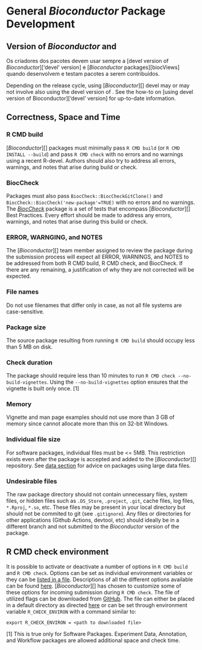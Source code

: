 # General *Bioconductor* Package Development

## Version of *Bioconductor* and <i class="fab fa-r-project"></i>

Os criadores dos pacotes devem usar sempre a \[devel version of *Bioconductor*\]\[‘devel’ version\] e \[*Bioconductor* packages\]\[biocViews\] quando desenvolvem e testam pacotes a serem contribuídos.

Depending on the <i class="fab fa-r-project"></i> release cycle, using \[*Bioconductor*\]\[\] devel may or may not involve also using the devel version of <i class="fab fa-r-project"></i>. See the how-to on \[using devel version of Bioconductor\]\[‘devel’ version\] for up-to-date information.

## Correctness, Space and Time

### R CMD build

\[*Bioconductor*\]\[\] packages must minimally pass `R CMD build` (or `R CMD INSTALL --build`) and pass `R CMD check` with no errors and no warnings using a recent R-devel. Authors should also try to address all errors, warnings, and notes that arise during build or check.

### BiocCheck

Packages must also pass `BiocCheck::BiocCheckGitClone()` and `BiocCheck::BiocCheck('new-package'=TRUE)` with no errors and no warnings. The *[BiocCheck](https://bioconductor.org/packages/3.15/BiocCheck)* package is a set of tests that encompass \[*Bioconductor*\]\[\] Best Practices. Every effort should be made to address any errors, warnings, and notes that arise during this build or check.

### ERROR, WARNGING, and NOTES

The \[*Bioconductor*\]\[\] team member assigned to review the package during the submission process will expect all ERROR, WARNINGS, and NOTES to be addressed from both R CMD build, R CMD check, and BiocCheck. If there are any remaining, a justification of why they are not corrected will be expected.

### File names

Do not use filenames that differ only in case, as not all file systems are case-sensitive.

### Package size

The source package resulting from running `R CMD build` should occupy less than 5 MB on disk.

### Check duration

The package should require less than 10 minutes to run `R CMD check --no-build-vignettes`. Using the `--no-build-vignettes` option ensures that the vignette is built only once. [1]

### Memory

Vignette and man page examples should not use more than 3 GB of memory since <i class="fab fa-r-project"></i> cannot allocate more than this on 32-bit Windows.

### Individual file size

For software packages, individual files must be &lt;= 5MB. This restriction exists even after the package is accepted and added to the \[*Bioconductor*\]\[\] repository. See [data section](#data) for advice on packages using large data files.

### Undesirable files

The raw package directory should not contain unnecessary files, system files, or hidden files such as `.DS_Store`, `.project`, `.git`, cache files, log files, `*.Rproj`, `*.so`, etc. These files may be present in your local directory but should not be commited to git (see <span
id="gitignore">`.gitignore`</span>). Any files or directories for other applications (Github Actions, devtool, etc) should ideally be in a different branch and not submitted to the *Bioconductor* version of the package.

## R CMD check environment

It is possible to activate or deactivate a number of options in `R CMD build` and `R CMD check`. Options can be set as individual environment variables or they can be [listed in a file](https://cran.r-project.org/doc/manuals/r-release/R-exts.html#Checking-and-building-packages). Descriptions of all the different options available can be found [here](https://cran.r-project.org/doc/manuals/r-devel/R-ints.html#Tools). \[*Bioconductor*\]\[\] has chosen to customize some of these options for incoming submission during `R CMD check`. The file of utilized flags can be downloaded from [<i class="fab fa-github"></i>
GitHub](https://github.com/Bioconductor/packagebuilder/blob/master/check.Renviron). The file can either be placed in a default directory as directed [here](https://cran.r-project.org/doc/manuals/r-release/R-exts.html#Checking-and-building-packages) or can be set through environment variable `R_CHECK_ENVIRON` with a command similar to:

    export R_CHECK_ENVIRON = <path to downloaded file>

[1] This is true only for Software Packages. Experiment Data, Annotation, and Workflow packages are allowed additional space and check time.
